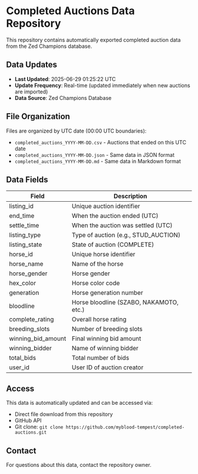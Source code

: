 # Completed Auctions Data Repository

This repository contains automatically exported completed auction data from the Zed Champions database.

## Data Updates

- **Last Updated**: 2025-06-29 01:25:22 UTC
- **Update Frequency**: Real-time (updated immediately when new auctions are imported)
- **Data Source**: Zed Champions Database

## File Organization

Files are organized by UTC date (00:00 UTC boundaries):
- `completed_auctions_YYYY-MM-DD.csv` - Auctions that ended on this UTC date
- `completed_auctions_YYYY-MM-DD.json` - Same data in JSON format
- `completed_auctions_YYYY-MM-DD.md` - Same data in Markdown format

## Data Fields

| Field | Description |
|-------|-------------|
| listing_id | Unique auction identifier |
| end_time | When the auction ended (UTC) |
| settle_time | When the auction was settled (UTC) |
| listing_type | Type of auction (e.g., STUD_AUCTION) |
| listing_state | State of auction (COMPLETE) |
| horse_id | Unique horse identifier |
| horse_name | Name of the horse |
| horse_gender | Horse gender |
| hex_color | Horse color code |
| generation | Horse generation number |
| bloodline | Horse bloodline (SZABO, NAKAMOTO, etc.) |
| complete_rating | Overall horse rating |
| breeding_slots | Number of breeding slots |
| winning_bid_amount | Final winning bid amount |
| winning_bidder | Name of winning bidder |
| total_bids | Total number of bids |
| user_id | User ID of auction creator |

## Access

This data is automatically updated and can be accessed via:
- Direct file download from this repository
- GitHub API
- Git clone: `git clone https://github.com/myblood-tempest/completed-auctions.git`

## Contact

For questions about this data, contact the repository owner.
